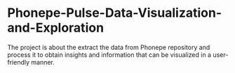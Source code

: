# Phonepe-Pulse-Data-Visualization-and-Exploration
The project is about the extract the data from Phonepe repository and process it to obtain insights and information that can be visualized in a user-friendly manner. 
